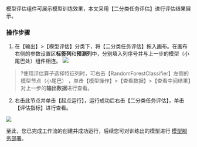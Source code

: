 模型评估组件可展示模型训练效果，本文采用【二分类任务评估】进行评估结果展示。
### 操作步骤
1. 在【输出】>【模型评估】分类下，将【二分类任务评估】拖入画布。在画布右侧的参数设置区**标签列**和**预测列**中，分别填入列序号并与上一步的模型（小尾巴处）组件相连。 
![](https://main.qcloudimg.com/raw/b37d1d4564e7be0736f42a8a10c60f5b.png)

>?使用评估算子选择特征列时，可右击【RandomForestClassifier】左侧的模型节点（小尾巴） ，单击【模型操作】>【查看数据】>【查看中间结果】对上一步的**输出数据**进行查看。


2. 右击此节点并单击【起点运行】，运行成功后右击【二分类任务评估】，单击【评估指标】进行查看。
<img src="https://main.qcloudimg.com/raw/2e231d5c961a3ed12777208e9822c0da.png" style="zoom:90%">

至此，您已完成工作流的创建并成功运行，后续您可对训练出的模型进行 [模型服务部署](https://cloud.tencent.com/document/product/851/35158)。
